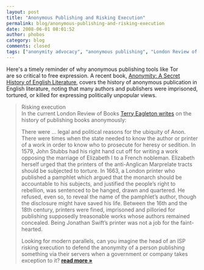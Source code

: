 ```yaml
---
layout: post
title: "Anonymous Publishing and Risking Execution"
permalink: blog/anonymous-publishing-and-risking-execution
date: 2008-06-01 08:01:52
author: phobos
category: blog
comments: closed
tags: ["anonymity advocacy", "anonymous publishing", "London Review of Books", "risking execution", "Terry Eagleton"]
---
```


Here's a timely reminder of why anonymous publishing tools like Tor  
 are so critical to free expression. A recent book, [Anonymity: A Secret History of English Literature](http://www.gyford.com/phil/writing/2008/05/22/risking_executio.php), covers the history of anonymous publication in English literature, noting that many authors and publishers were imprisoned, tortured, or killed for expressing politically unpopular views.

> Risking execution  
>  In the current London Review of Books [Terry Eagleton writes](http://www.lrb.co.uk/v30/n10/eagl01_.html%20) on the history of publishing books anonymously:
>
> There were … legal and political reasons for the ubiquity of Anon. There were times when the state needed to know the author or printer of a work in order to know who to prosecute for heresy or sedition. In 1579, John Stubbs had his right hand cut off for writing a work opposing the marriage of Elizabeth I to a French nobleman. Elizabeth herself urged that the printers of the anti-Anglican Marprelate tracts should be subjected to torture. In 1663, a London printer who published a pamphlet which argued that the monarch should be accountable to his subjects, and justified the people’s right to rebellion, was sentenced to be hanged, drawn and quartered. He refused, even so, to reveal the name of the pamphlet’s author, though the disclosure might have saved his life. Between the 16th and the 18th century, printers were fined, imprisoned and pilloried for publishing supposedly treasonable works whose authors remained concealed. Being Jonathan Swift’s printer was not a job for the faint-hearted.
>
> Looking for modern parallels, can you imagine the head of an ISP risking execution to defend the anonymity of a person publishing something via their servers when a government or company takes exception to it? [**read more »**](https://blog.torproject.org/blog/anonymous-publishing-and-risking-execution)
